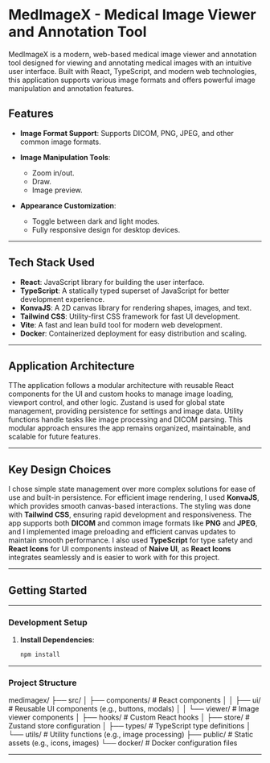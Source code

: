 # MedImageX - Medical Image Viewer and Annotation Tool

MedImageX is a modern, web-based medical image viewer and annotation tool designed for viewing and annotating medical images with an intuitive user interface. Built with React, TypeScript, and modern web technologies, this application supports various image formats and offers powerful image manipulation and annotation features.

## Features

- **Image Format Support**: Supports DICOM, PNG, JPEG, and other common image formats.
- **Image Manipulation Tools**:
  - Zoom in/out.
  - Draw.
  - Image preview.

- **Appearance Customization**:
  - Toggle between dark and light modes.
  - Fully responsive design for  desktop devices.


---

## Tech Stack Used

- **React**: JavaScript library for building the user interface.
- **TypeScript**: A statically typed superset of JavaScript for better development experience.
- **KonvaJS**: A 2D canvas library for rendering shapes, images, and text.
- **Tailwind CSS**: Utility-first CSS framework for fast UI development.
- **Vite**: A fast and lean build tool for modern web development.
- **Docker**: Containerized deployment for easy distribution and scaling.

---

## Application Architecture

TThe application follows a modular architecture with reusable React components for the UI and custom hooks to manage image loading, viewport control, and other logic. Zustand is used for global state management, providing persistence for settings and image data. Utility functions handle tasks like image processing and DICOM parsing. This modular approach ensures the app remains organized, maintainable, and scalable for future features.

---

## Key Design Choices

I chose simple state management over more complex solutions for ease of use and built-in persistence. For efficient image rendering, I used **KonvaJS**, which provides smooth canvas-based interactions. The styling was done with **Tailwind CSS**, ensuring rapid development and responsiveness. The app supports both **DICOM** and common image formats like **PNG** and **JPEG**, and I implemented image preloading and efficient canvas updates to maintain smooth performance. I also used **TypeScript** for type safety and **React Icons** for UI components instead of **Naive UI**, as **React Icons** integrates seamlessly and is easier to work with for this project.


---

## Getting Started

---

### Development Setup

1. **Install Dependencies**:
   ```bash
   npm install

----
### Project Structure

medimagex/
├── src/
│   ├── components/        # React components
│   │   ├── ui/           # Reusable UI components (e.g., buttons, modals)
│   │   └── viewer/       # Image viewer components
│   ├── hooks/            # Custom React hooks
│   ├── store/            # Zustand store configuration
│   ├── types/            # TypeScript type definitions
│   └── utils/            # Utility functions (e.g., image processing)
├── public/               # Static assets (e.g., icons, images)
└── docker/               # Docker configuration files

------

